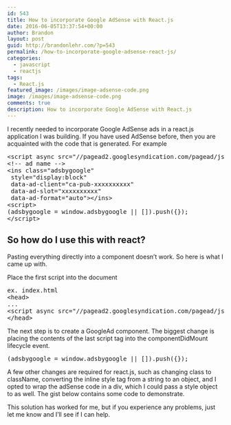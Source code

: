 ```yaml
---
id: 543
title: How to incorporate Google AdSense with React.js
date: 2016-06-05T13:37:54+00:00
author: Brandon
layout: post
guid: http://brandonlehr.com/?p=543
permalink: /how-to-incorporate-google-adsense-react-js/
categories:
  - javascript
  - reactjs
tags:
  - React.js
featured_image: /images/image-adsense-code.png
image: /images/image-adsense-code.png
comments: true
description: How to incorporate Google AdSense with React.js
---
```

I recently needed to incorporate Google AdSense ads in a react.js application I was building. If you have used AdSense before, then you are acquainted with the code that is generated. For example


<pre>&lt;script async src="//pagead2.googlesyndication.com/pagead/js/adsbygoogle.js"&gt;&lt;/script&gt;
&lt;!-- ad name --&gt;
&lt;ins class="adsbygoogle"
 style="display:block"
 data-ad-client="ca-pub-xxxxxxxxxx"
 data-ad-slot="xxxxxxxxxx"
 data-ad-format="auto"&gt;&lt;/ins&gt;
&lt;script&gt;
(adsbygoogle = window.adsbygoogle || []).push({});
&lt;/script&gt;</pre>


## So how do I use this with react?

Pasting everything directly into a component doesn&#8217;t work. So here is what I came up with.<!--more-->

Place the first script into the document <head>

<pre>ex. index.html
&lt;head&gt;
...
&lt;script async src="//pagead2.googlesyndication.com/pagead/js/adsbygoogle.js"&gt;/script&gt;
&lt;/head&gt;</pre>

The next step is to create a GoogleAd component. The biggest change is placing the contents of the last script tag into the componentDidMount lifecycle event.

<pre>(adsbygoogle = window.adsbygoogle || []).push({});</pre>

A few other changes are required for react.js, such as changing class to className, converting the inline style tag from a string to an object, and I opted to wrap the adSense code in a div, which I could pass a style object to as well. The gist below contains some code to demonstrate.

<script src="https://gist.github.com/blehr/6fd24b76554e445d95029ca9430603c2.js"></script>

This solution has worked for me, but if you experience any problems, just let me know and I&#8217;ll see if I can help.
